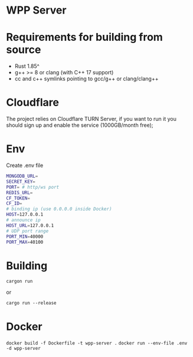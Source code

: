 
# WPP Server

# Requirements for building from source
- Rust 1.85^
- g++ >= 8 or clang (with C++ 17 support)
- cc and c++ symlinks pointing to gcc/g++ or clang/clang++

# Cloudflare

The project relies on Cloudflare TURN Server, if you want to run it you should sign up and enable the service (1000GB/month free);

# Env

Create .env file

```bash
MONGODB_URL=
SECRET_KEY=
PORT= # http/ws port
REDIS_URL=
CF_TOKEN=
CF_ID=
# binding ip (use 0.0.0.0 inside Docker)
HOST=127.0.0.1
# announce ip
HOST_URL=127.0.0.1
# UDP port range
PORT_MIN=40000
PORT_MAX=40100
```

# Building

`cargon run`

or

`cargo run --release`

# Docker

`docker build -f Dockerfile -t wpp-server .`
`docker run --env-file .env -d wpp-server`

